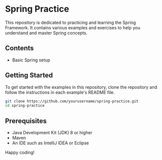 # Spring Practice

This repository is dedicated to practicing and learning the Spring Framework. It contains various examples and exercises to help you understand and master Spring concepts.

## Contents

- Basic Spring setup

## Getting Started

To get started with the examples in this repository, clone the repository and follow the instructions in each example's README file.

```bash
git clone https://github.com/yourusername/spring-practice.git
cd spring-practice
```

## Prerequisites

- Java Development Kit (JDK) 8 or higher
- Maven
- An IDE such as IntelliJ IDEA or Eclipse

Happy coding!
